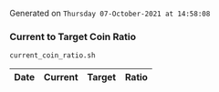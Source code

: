 Generated on `Thursday 07-October-2021 at 14:58:08`

### Current to Target Coin Ratio
`current_coin_ratio.sh`

Date|Current|Target|Ratio
---|---|---|---
